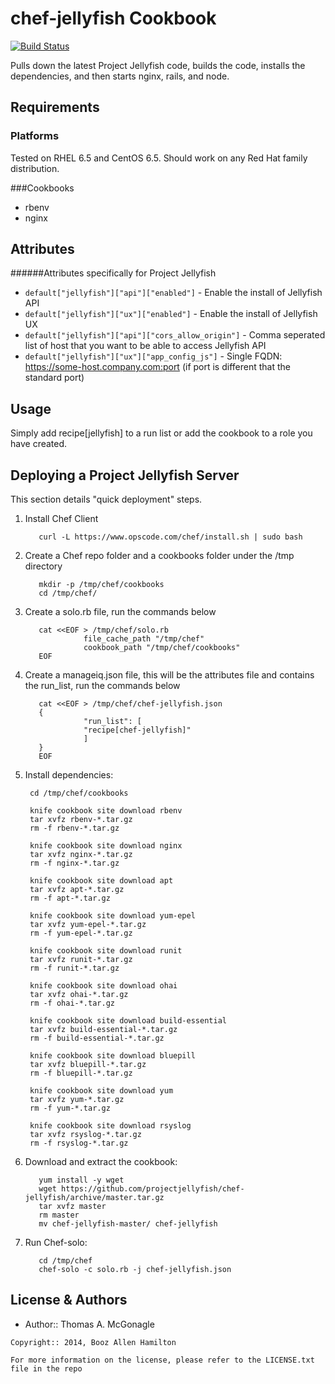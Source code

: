 chef-jellyfish Cookbook
=======================

[![Build Status](https://travis-ci.org/projectjellyfish/chef-jellyfish.svg?branch=master)](https://travis-ci.org/projectjellyfish/chef-jellyfish)

Pulls down the latest Project Jellyfish code, builds the code, installs the dependencies, and then starts nginx, rails, and node.

Requirements
------------
### Platforms
Tested on RHEL 6.5 and CentOS 6.5. Should work on any Red Hat family distribution.

###Cookbooks
 - rbenv
 - nginx

Attributes
----------
######Attributes specifically for Project Jellyfish
- `default["jellyfish"]["api"]["enabled"]` - Enable the install of Jellyfish API
- `default["jellyfish"]["ux"]["enabled"]` - Enable the install of Jellyfish UX
- `default["jellyfish"]["api"]["cors_allow_origin"]` - Comma seperated list of host that you want to be able to access Jellyfish API
- `default["jellyfish"]["ux"]["app_config_js"]` - Single FQDN: https://some-host.company.com:port (if port is different that the standard port)

Usage
-----
Simply add recipe[jellyfish] to a run list or add the cookbook to a role you have created. 


Deploying a Project Jellyfish Server
-----------

This section details "quick deployment" steps.

1. Install Chef Client


          curl -L https://www.opscode.com/chef/install.sh | sudo bash

2. Create a Chef repo folder and a cookbooks folder under the /tmp directory


          mkdir -p /tmp/chef/cookbooks
          cd /tmp/chef/

3. Create a solo.rb file, run the commands below



          cat <<EOF > /tmp/chef/solo.rb
                    file_cache_path "/tmp/chef"
                    cookbook_path "/tmp/chef/cookbooks"
          EOF
 


4. Create a manageiq.json file, this will be the attributes file and contains the run_list, run the commands below


          cat <<EOF > /tmp/chef/chef-jellyfish.json
          {
                    "run_list": [
                    "recipe[chef-jellyfish]"
                    ]
          }
          EOF

4. Install dependencies:

        cd /tmp/chef/cookbooks
        
        knife cookbook site download rbenv
        tar xvfz rbenv-*.tar.gz
        rm -f rbenv-*.tar.gz    
        
        knife cookbook site download nginx
        tar xvfz nginx-*.tar.gz
        rm -f nginx-*.tar.gz     
        
        knife cookbook site download apt
        tar xvfz apt-*.tar.gz
        rm -f apt-*.tar.gz
        
        knife cookbook site download yum-epel
        tar xvfz yum-epel-*.tar.gz
        rm -f yum-epel-*.tar.gz
        
        knife cookbook site download runit
        tar xvfz runit-*.tar.gz
        rm -f runit-*.tar.gz
        
        knife cookbook site download ohai
        tar xvfz ohai-*.tar.gz
        rm -f ohai-*.tar.gz
        
        knife cookbook site download build-essential
        tar xvfz build-essential-*.tar.gz
        rm -f build-essential-*.tar.gz
       
        knife cookbook site download bluepill
        tar xvfz bluepill-*.tar.gz
        rm -f bluepill-*.tar.gz
        
        knife cookbook site download yum
        tar xvfz yum-*.tar.gz
        rm -f yum-*.tar.gz
        
        knife cookbook site download rsyslog
        tar xvfz rsyslog-*.tar.gz
        rm -f rsyslog-*.tar.gz
        
        
6. Download and extract the cookbook:

          yum install -y wget
          wget https://github.com/projectjellyfish/chef-jellyfish/archive/master.tar.gz
          tar xvfz master
          rm master
          mv chef-jellyfish-master/ chef-jellyfish
    
7. Run Chef-solo:

          cd /tmp/chef
          chef-solo -c solo.rb -j chef-jellyfish.json

License & Authors
-----------------
- Author:: Thomas A. McGonagle

```text
Copyright:: 2014, Booz Allen Hamilton

For more information on the license, please refer to the LICENSE.txt file in the repo
```
